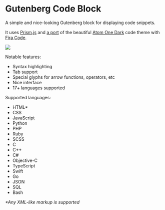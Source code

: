 # Gutenberg Code Block

A simple and nice-looking Gutenberg block for displaying code snippets.

It uses [Prism.js](https://github.com/PrismJS/prism) and [a port](https://github.com/AGMStudio/prism-theme-one-dark) of the beautiful [Atom One Dark](https://github.com/atom/one-dark-syntax) code theme with [Fira Code](https://fonts.google.com/specimen/Fira+Code).

![](https://i.imgur.com/tYNqfg7.png)

Notable features:
- Syntax highlighting
- Tab support
- Special glyphs for arrow functions, operators, etc
- Nice interface
- 17+ languages supported

Supported languages:
- HTML*
- CSS
- JavaScript
- Python
- PHP
- Ruby
- SCSS
- C
- C++
- C#
- Objective-C
- TypeScript
- Swift
- Go
- JSON
- SQL
- Bash

_*Any XML-like markup is supported_
